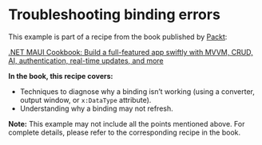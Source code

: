 # Troubleshooting binding errors
This example is part of a recipe from the book published by [Packt](https://www.packtpub.com/en-us?utm_source=github):

[.NET MAUI Cookbook: Build a full-featured app swiftly with MVVM, CRUD, AI, authentication, real-time updates, and more](https://www.packtpub.com/en-IT/product/net-maui-cookbook-9781835464625)

**In the book, this recipe covers:**
* Techniques to diagnose why a binding isn’t working (using a converter, output window, or `x:DataType` attribute).
* Understanding why a binding may not refresh.

**Note:** This example may not include all the points mentioned above. For complete details, please refer to the corresponding recipe in the book.
